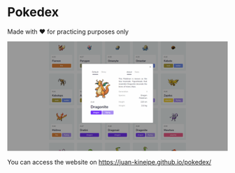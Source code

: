 # Pokedex
Made with ❤️ for practicing purposes only

![Screenshot](https://github.com/Juan-Kineipe/pokedex/blob/main/screenshot.png?raw=true)

You can access the website on https://juan-kineipe.github.io/pokedex/

